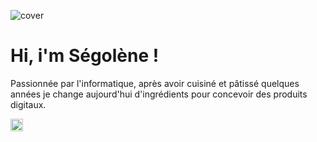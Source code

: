 ![cover](https://github.com/segoleneganzin/segoleneganzin/main/img/cover.jpg)
<h1>Hi, i'm Ségolène !</h1>
  
<p>Passionnée par l'informatique, après avoir cuisiné et pâtissé quelques années je change aujourd'hui d'ingrédients pour concevoir des produits digitaux.</p>

<link href="https://www.linkedin.com/in/segoleneganzin/" ><img src="https://encrypted-tbn0.gstatic.com/images?q=tbn:ANd9GcSN0osVQcblBhUadmcs7iFmZXdRR7iNA8QWJA&usqp=CAU" style="width:20px; height:20px"  /> </link>


<!--
**segolene-gz/segolene-gz** is a ✨ _special_ ✨ repository because its `README.md` (this file) appears on your GitHub profile.

Here are some ideas to get you started:

- 🔭 I’m currently working on ...
- 🌱 I’m currently learning ...
- 👯 I’m looking to collaborate on ...
- 🤔 I’m looking for help with ...
- 💬 Ask me about ...
- 📫 How to reach me: ...
- 😄 Pronouns: ...
- ⚡ Fun fact: ...
-->
